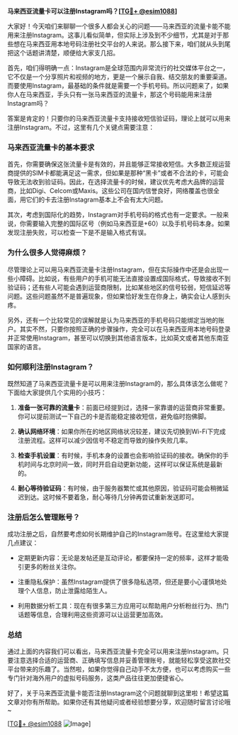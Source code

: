 **马来西亚流量卡可以注册Instagram吗？[[TG💪+ @esim1088](https://t.me/s/esim1088)]**

大家好！今天咱们来聊聊一个很多人都会关心的问题——马来西亚的流量卡能不能用来注册Instagram。这事儿看似简单，但实际上涉及到不少细节，尤其是对于那些想在马来西亚用本地号码注册社交平台的人来说。那么接下来，咱们就从头到尾把这个话题讲清楚，顺便给大家支几招。

首先，咱们得明确一点：Instagram是全球范围内非常流行的社交媒体平台之一，它不仅是一个分享照片和视频的地方，更是一个展示自我、结交朋友的重要渠道。而要使用Instagram，最基础的条件就是需要一个手机号码。所以问题来了，如果你人在马来西亚，手头只有一张马来西亚的流量卡，那这个号码能用来注册Instagram吗？

答案是肯定的！只要你的马来西亚流量卡支持接收短信验证码，理论上就可以用来注册Instagram。不过，这里有几个关键点需要注意：

### **马来西亚流量卡的基本要求**
首先，你需要确保这张流量卡是有效的，并且能够正常接收短信。大多数正规运营商提供的SIM卡都能满足这一需求，但如果是那种“黑卡”或者不合法的卡，可能会导致无法收到验证码。因此，在选择流量卡的时候，建议优先考虑大品牌的运营商，比如Digi、Celcom或Maxis。这些公司在国内信誉良好，网络覆盖也很全面，用它们的卡去注册Instagram基本上不会有太大问题。

其次，考虑到国际化的趋势，Instagram对手机号码的格式也有一定要求。一般来说，你需要输入完整的国际区号（例如马来西亚是+60）以及手机号码本身。如果发现注册失败，可以检查一下是不是输入格式有误。

### **为什么很多人觉得麻烦？**
尽管理论上可以用马来西亚流量卡注册Instagram，但在实际操作中还是会出现一些小障碍。比如说，有些用户的手机可能无法直接设置成国际格式，导致接收不到验证码；还有些人可能会遇到运营商限制，比如某些地区的信号较弱，短信延迟等问题。这些问题虽然不是普遍现象，但如果恰好发生在你身上，确实会让人感到头疼。

另外，还有一个比较常见的误解就是认为马来西亚的手机号码只能绑定当地的账户。其实不然，只要你按照正确的步骤操作，完全可以在马来西亚用本地号码登录并正常使用Instagram，甚至可以切换到其他语言版本，比如英文或者其他东南亚国家的语言。

### **如何顺利注册Instagram？**
既然知道了马来西亚流量卡是可以用来注册Instagram的，那么具体该怎么做呢？下面给大家提供几个实用的小技巧：

1. **准备一张可靠的流量卡**：前面已经提到过，选择一家靠谱的运营商非常重要。你可以提前测试一下自己的卡是否能稳定接收短信，避免临时抱佛脚。
   
2. **确认网络环境**：如果你所在的地区网络状况较差，建议先切换到Wi-Fi下完成注册流程。这样可以减少因信号不稳定而导致的操作失败几率。

3. **检查手机设置**：有时候，手机本身的设置也会影响验证码的接收。确保你的手机时间与北京时间一致，同时开启自动更新功能，这样可以保证系统是最新的。

4. **耐心等待验证码**：有时候，由于服务器繁忙或其他原因，验证码可能会稍微延迟到达。这时候不要着急，耐心等待几分钟再尝试重新发送即可。

### **注册后怎么管理账号？**
成功注册之后，自然要考虑如何长期维护自己的Instagram账号。在这里给大家提几点建议：

- 定期更新内容：无论是发帖还是互动评论，都要保持一定的频率，这样才能吸引更多的粉丝关注你。
  
- 注重隐私保护：虽然Instagram提供了很多隐私选项，但还是要小心谨慎地处理个人信息，防止泄露给陌生人。

- 利用数据分析工具：现在有很多第三方应用可以帮助用户分析粉丝行为、热门话题等信息，合理利用这些资源可以让运营更加高效。

### **总结**
通过上面的内容我们可以看出，马来西亚流量卡完全可以用来注册Instagram。只要注意选择合适的运营商、正确填写信息并妥善管理账号，就能轻松享受这款社交平台带来的乐趣了。当然啦，如果你觉得自己动手不太方便，也可以考虑购买一些专门针对海外用户的虚拟号码服务，这类产品往往更加便捷省心。

好了，关于马来西亚流量卡能否注册Instagram这个问题就聊到这里啦！希望这篇文章对你有所帮助。如果你还有其他疑问或者经验想要分享，欢迎随时留言讨论哦~

[[TG💪+ @esim1088](https://t.me/s/esim1088) ![Image](https://i.postimg.cc/4NQfJmqS/Snipaste-2025-05-13-00-14-12.png)]